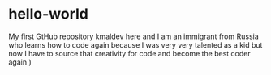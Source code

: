 # hello-world
My first GtHub repository
kmaldev here and I am an immigrant from Russia who learns how to code again because I was very very talented as a kid but now I have to source that creativity for code and become the best coder again )
